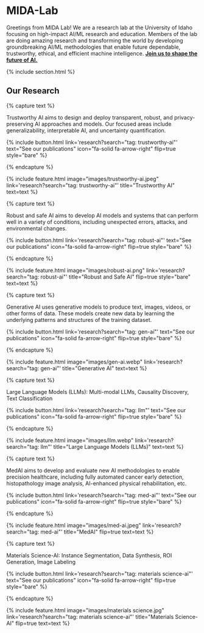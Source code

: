 ---
---

# MIDA-Lab

Greetings from MIDA Lab! We are a research lab at the University of Idaho focusing on high-impact AI/ML research and education. Members of the lab are doing amazing research and transforming the world by developing groundbreaking AI/ML methodologies that enable future dependable, trustworthy, ethical, and efficient machine intelligence. [**Join us to shape the future of AI.**](/contact/)

{% include section.html %}

## Our Research

{% capture text %}

Trustworthy AI aims to design and deploy transparent, robust, and privacy-preserving AI approaches and models. Our focused areas include generalizability, interpretable AI, and uncertainty quantification.

{%
  include button.html
  link='research?search="tag: trustworthy-ai"'
  text="See our publications"
  icon="fa-solid fa-arrow-right"
  flip=true
  style="bare"
%}

{% endcapture %}

{%
  include feature.html
  image="images/trustworthy-ai.jpeg"
  link='research?search="tag: trustworthy-ai"'
  title="Trustworthy AI"
  text=text
%}





{% capture text %}

Robust and safe AI aims to develop AI models and systems that can perform well in a variety of conditions, including unexpected errors, attacks, and environmental changes.

{%
  include button.html
  link='research?search="tag: robust-ai"'
  text="See our publications"
  icon="fa-solid fa-arrow-right"
  flip=true
  style="bare"
%}

{% endcapture %}

{%
  include feature.html
  image="images/robust-ai.png"
  link='research?search="tag: robust-ai"'
  title="Robust and Safe AI"
  flip=true
  style="bare"
  text=text
%}





{% capture text %}

Generative AI uses generative models to produce text, images, videos, or other forms of data. These models create new data by learning the underlying patterns and structures of the training dataset.

{%
  include button.html
  link='research?search="tag: gen-ai"'
  text="See our publications"
  icon="fa-solid fa-arrow-right"
  flip=true
  style="bare"
%}

{% endcapture %}

{%
  include feature.html
  image="images/gen-ai.webp"
  link='research?search="tag: gen-ai"'
  title="Generative AI"
  text=text
%}

{% capture text %}

Large Language Models (LLMs): Multi-modal LLMs, Causality Discovery, Text Classification

{%
  include button.html
  link='research?search="tag: llm"'
  text="See our publications"
  icon="fa-solid fa-arrow-right"
  flip=true
  style="bare"
%}

{% endcapture %}

{%
  include feature.html
  image="images/llm.webp"
  link='research?search="tag: llm"'
  title="Large Language Models (LLMs)"
  text=text
%}


{% capture text %}

MedAI aims to develop and evaluate new AI methodologies to enable precision healthcare, including fully automated cancer early detection, histopathology image analysis, AI-enhanced physical rehabilitation, etc. 

{%
  include button.html
  link='research?search="tag: med-ai"'
  text="See our publications"
  icon="fa-solid fa-arrow-right"
  flip=true
  style="bare"
%}

{% endcapture %}

{%
  include feature.html
  image="images/med-ai.jpeg"
  link='research?search="tag: med-ai"'
  title="MedAI"
  flip=true
  text=text
%}



{% capture text %}

Materials Science-AI: Instance Segmentation, Data Synthesis, ROI Generation, Image Labeling

{%
  include button.html
  link='research?search="tag: materials science-ai"'
  text="See our publications"
  icon="fa-solid fa-arrow-right"
  flip=true
  style="bare"
%}

{% endcapture %}

{%
  include feature.html
  image="images/materials science.jpg"
  link='research?search="tag: materials science-ai"'
  title="Materials Science-AI"
  flip=true
  text=text
%}
